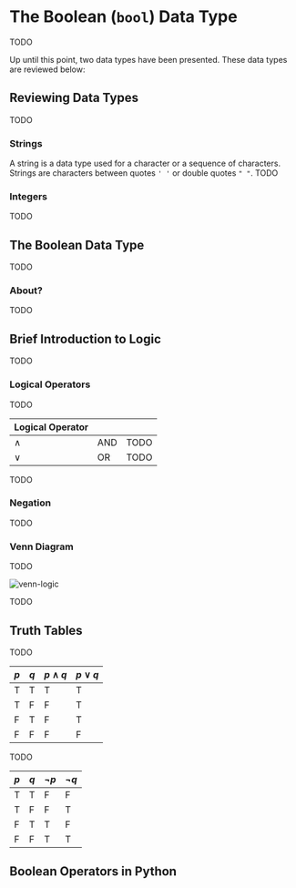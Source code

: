 # The Boolean (`bool`) Data Type

TODO

Up until this point, two data types have been presented. These data types are reviewed below:

## Reviewing Data Types

TODO

### Strings

A  string is a data type used for a character or a sequence of characters. Strings are characters between quotes `' '` or double quotes `" "`. TODO



### Integers


TODO


## The Boolean Data Type

TODO

### About?

TODO

## Brief Introduction to Logic

TODO

### Logical Operators

TODO

| Logical Operator |      |      |
| ---------------- | ---- | ---- |
| $\land$          | AND  | TODO |
| $\lor$           | OR   | TODO |

TODO

### Negation

TODO


### Venn Diagram

TODO

![venn-logic](assets/venn-logic.png) 

TODO

## Truth Tables

TODO


| $p$  | $q$  | $p\land q$ | $p\lor q$ |
| ---- | ---- | ---------- | --------- |
| T    | T    | T          | T         |
| T    | F    | F          | T         |
| F    | T    | F          | T         |
| F    | F    | F          | F         |

TODO

| $p$  | $q$  | $\neg p$ | $\neg q$ |
| ---- | ---- | -------- | -------- |
| T    | T    | F        | F        |
| T    | F    | F        | T        |
| F    | T    | T        | F        |
| F    | F    | T        | T        |



## Boolean Operators in Python





